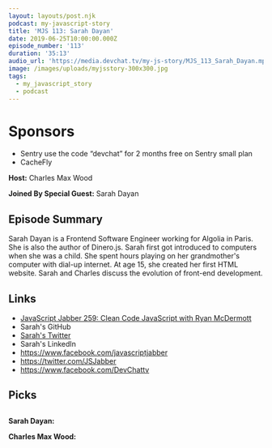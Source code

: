 ```yaml
---
layout: layouts/post.njk
podcast: my-javascript-story
title: 'MJS 113: Sarah Dayan'
date: 2019-06-25T10:00:00.000Z
episode_number: '113'
duration: '35:13'
audio_url: 'https://media.devchat.tv/my-js-story/MJS_113_Sarah_Dayan.mp3'
image: /images/uploads/myjsstory-300x300.jpg
tags:
  - my_javascript_story
  - podcast
---
```

# Sponsors

* Sentry use the code “devchat” for 2 months free on Sentry small plan
* CacheFly

**Host:** Charles Max Wood

**Joined By Special Guest:** Sarah Dayan

## **Episode Summary**

Sarah Dayan is a Frontend Software Engineer working for Algolia in Paris. She is also the author of Dinero.js.   Sarah first got introduced to computers when she was a child. She spent hours playing on her grandmother's computer with dial-up internet. At age 15, she created her first HTML website. Sarah and Charles discuss the evolution of front-end development. 



## **Links**

* [JavaScript Jabber 259: Clean Code JavaScript with Ryan McDermott](https://devchat.tv/js-jabber/jsj-351-dinero-js-with-sarah-dayan/)
* Sarah's GitHub
* [Sarah's Twitter](https://twitter.com/frontstuff_io?lang=en)
* Sarah's LinkedIn 
* https://www.facebook.com/javascriptjabber
* https://twitter.com/JSJabber
* https://www.facebook.com/DevChattv

## Picks

## 

**Sarah Dayan:**

**Charles Max Wood:**
